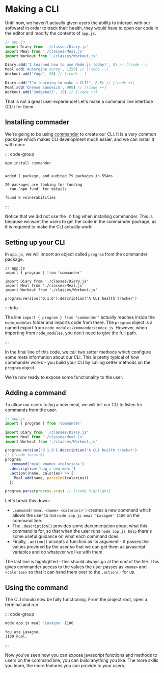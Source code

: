 # Making a CLI

Until now, we haven't actually given users the ability to interact with our
software! In order to track their health, they would have to open our code in
the editor and modify the contents of `app.js`.

```js
// app.js
import Diary from './classes/Diary.js'
import Meal from './classes/Meal.js'
import Workout from './classes/Workout.js'

Diary.add('I learned how to use Node.js today!', 8) // [!code --]
Meal.add('Aubergine curry', 1250) // [!code --]
Workout.add('Yoga', 30) // [!code --]

Diary.add("I'm learning to make a CLI!", 8.5) // [!code ++]
Meal.add('Cheese sandwich', 900) // [!code ++]
Workout.add('Dodgeball', 15) // [!code ++]
```

That is not a great user experience! Let's make a command line interface (CLI)
for them.

## Installing commader

We're going to be using [commander](https://github.com/tj/commander.js?) to
create our CLI. It is a very common package which makes CLI development much
easier, and we can install it with npm:

::: code-group

```bash
npm install commander
```

```console [output]

added 1 package, and audited 79 packages in 554ms

20 packages are looking for funding
  run `npm fund` for details

found 0 vulnerabilities
```

:::

Notice that we did not use the `-D` flag when installing commander. This is
because we want the users to get the code in the commander package, as it is
required to make the CLI actually work!

## Setting up your CLI

In `app.js`, we will import an object called `program` from the commander
package.

```js{2}
// app.js
import { program } from 'commander'

import Diary from './classes/Diary.js'
import Meal from './classes/Meal.js'
import Workout from './classes/Workout.js'

program.version('0.1.0').description('A CLI health tracker')
```

::: info

The line `import { program } from 'commander'` actually reaches inside the
`node_modules` folder and imports code from there. The `program` object is a
named export from `node_modules/commander/index.js`. However, when importing
from `node_modules`, you don't need to give the full path.

:::

In the final line of this code, we call two setter methods which configure some
meta information about our CLI. This is pretty typical of how commander works -
you build your CLI by calling setter methods on the `program` object.

We're now ready to expose some functionality to the user.

## Adding a command

To allow our users to log a new meal, we will tell our CLI to listen for
commands from the user.

```js
// app.js
import { program } from 'commander'

import Diary from './classes/Diary.js'
import Meal from './classes/Meal.js'
import Workout from './classes/Workout.js'

program.version('0.1.0').description('A CLI health tracker')
// [!code focus:9]
program
  .command('meal <name> <calories>')
  .description('Log a new meal')
  .action((name, calories) => {
    Meal.add(name, parseInt(calories))
  })

program.parse(process.argv) // [!code highlight]
```

Let's break this down:

- `.command('meal <name> <calories>')` creates a new command which allows the
  user to run `node app.js meal 'Lasagne' 1100` on the command line.
- The `.description()` provides some documentation about what this command is
  for, so that when the user runs `node app.js help` there's some useful
  guidance on what each command does.
- Finally, `.action()` accepts a function as its argument - it passes the values
  provided by the user so that we can get them as javascript variables and do
  whatever we like with them.

The last line is highlighted - this should always go at the _end_ of the file.
This gives commander access to the values the user passes as `<name>` and
`<calories>` so that it can hand them over to the `.action()` for us.

## Using the command

The CLI should now be fully functioning. From the project root, open a terminal
and run

::: code-group

```bash
node app.js meal 'Lasagne' 1100
```

```console [output]
You ate Lasagne.
1100 kCal.
```

:::

Now you've seen how you can expose javascript functions and methods to users on
the command line, you can build anything you like. The more skills you learn,
the more features you can provide to your users.
